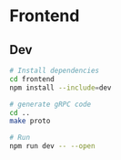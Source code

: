 # Frontend

## Dev

```sh
# Install dependencies
cd frontend
npm install --include=dev

# generate gRPC code
cd ..
make proto

# Run
npm run dev -- --open
```
